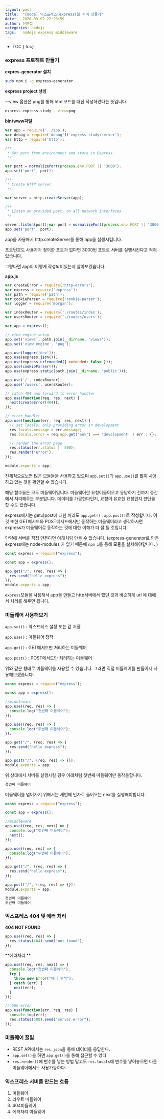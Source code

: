 ```yaml
---
layout: post
title:  "[node] 익스프레스(express)웹 서버 만들기"
date:   2020-03-02 22:28:59
author: 한만섭
categories: nodejs
tags:	nodejs express middleware
---
```


* TOC
{:toc}


### express 프로젝트 만들기 

**expres-generator  설치**

```bash
sudo npm i -g express-generator
```



**express project 생성**

--view 옵션은 pug를 통해 html코드를 대신 작성하겠다는 뜻입니다. 

```bash
express express-study --view=pug
```



**bin/www파일**

```js
var app = require('../app');
var debug = require('debug')('express-study:server');
var http = require('http');

/**
 * Get port from environment and store in Express.
 */

var port = normalizePort(process.env.PORT || '3000');
app.set('port', port);

/**
 * Create HTTP server.
 */

var server = http.createServer(app);

/**
 * Listen on provided port, on all network interfaces.
 */

server.listen(port);var port = normalizePort(process.env.PORT || '3000');
app.set('port', port);
```

app을 사용해서 http.createServer를 통해 app을 실행시킵니다. 

포트번호도 사용자가 정의한 포트가 없다면 3000번 포트로 서버를 실행시킨다고 적혀있습니다. 

그렇다면 app이 어떻게 작성되어있는지 알아보겠습니다. 

**app.js**

```js
var createError = require('http-errors');
var express = require('express');
var path = require('path');
var cookieParser = require('cookie-parser');
var logger = require('morgan');

var indexRouter = require('./routes/index');
var usersRouter = require('./routes/users');

var app = express();

// view engine setup
app.set('views', path.join(__dirname, 'views'));
app.set('view engine', 'pug');

app.use(logger('dev'));
app.use(express.json());
app.use(express.urlencoded({ extended: false }));
app.use(cookieParser());
app.use(express.static(path.join(__dirname, 'public')));

app.use('/', indexRouter);
app.use('/users', usersRouter);

// catch 404 and forward to error handler
app.use(function(req, res, next) {
  next(createError(404));
});

// error handler
app.use(function(err, req, res, next) {
  // set locals, only providing error in development
  res.locals.message = err.message;
  res.locals.error = req.app.get('env') === 'development' ? err : {};

  // render the error page
  res.status(err.status || 500);
  res.render('error');
});

module.exports = app;

```

 전체적으로보면 많은 모듈들을 사용하고 있으며 `app.set()`과 `app.use()`를 많이 사용하고 있는 것을 확인할 수 있습니다. 

해당 함수들은 모두 미들웨어입니다. 미들웨어란 요청이들어오고 응답하기 전까지 중간에서 처리해주는 부분입니다. 데이터를 가공한다던지, 요청이 유효한 요청인지 판단을 할 수도 있습니다. 

express에서는 get과post에 대한 처리도 `app.get()` , `app.post()`로 작성합니다. 이것 또한 GET메서드와 POST메서드에서만 동작하는 미들웨어라고 생각하시면 express가 미들웨어로 동작하는 것에 대한 이해가 더 잘 될 것입니다. 

만약에 서버를 직접 만든다면 아래처럼 만들 수 있습니다. (express-generator로 만든 express에는 node-modules 가 없기 때문에 `npm i`를 통해 모듈을 설치해야합니다. )

```js
const express = require("express");

const app = express();

app.get("/", (req, res) => {
  res.send("hello express");
});
module.exports = app;
```

`express`모듈을 사용해서 app을 만들고 http서버에서 했던 것과 비슷하게 url 에 대해서 처리를 해주면 됩니다. 



### 미들웨어 사용해보기 

`app.set()` : 익스프레스 설정 또는 값 저장 

`app.use()` : 미들웨어 장작 

`app.get()` : GET메서드만 처리하는 미들웨어 

`app.post()` :  POST메서드만 처리하는 미들웨어 

위와 같은 형태로 미들웨어를 사용할 수 있습니다. 그러면 직접 미들웨어를 만들어서 사용해보겠습니다. 

```js
const express = require("express");

const app = express();

//middleware
app.use((req, res) => {
  console.log("첫번째 미들웨어");
});

app.use((req, res) => {
  console.log("두번째 미들웨어");
});

app.get("/", (req, res) => {
  res.send("hello express");
});

app.post("/", (req, res) => {});
module.exports = app;

```

위 상태에서 서버를 실행시킬 경우 아래처럼 첫번째 미들웨어만 동작을합니다. 

```bash
첫번째 미들웨어
```

미들웨어를 넘어가기 위해서는 세번째 인자로 들어오는 next를 실행해야합니다. 

```js
const express = require("express");

const app = express();

//middleware
app.use((req, res, next) => {
  console.log("첫번째 미들웨어");
  next();
});

app.use((req, res) => {
  console.log("두번째 미들웨어");
});

app.get("/", (req, res) => {
  res.send("hello express");
});

app.post("/", (req, res) => {});
module.exports = app;

```

```bash
첫번째 미들웨어
두번째 미들웨어
```



### 익스프레스 404 및 에러 처리

**404 NOT FOUND**

```js
app.use((req, res) => {
  res.status(404).send("not found");
});
```

**에러처리 **

```js
app.use((req, res, next) => {
  console.log("첫번째 미들웨어");
  try {
    throw new Error("에러 투척");
  } catch (err) {
    next(err);
  }
});

// 500 error 
app.use(function(err, req, res) {
  console.log(err);
  res.status(500).send("server error");
});
```





### 미들웨어 꿀팁 

- REST API에서는 `res.json`을 통해 데이터를 응답한다.  
- `app.set()`을 하면 `app.get()`을 통해 접근할 수 있다. 
- `res.render()`에 변수를 넣는 방법 말고도 `res.locals`에 변수를 넣어놓으면 다른 미들웨어에서도 사용가능하다. 

### 익스프레스 서버를 만드는 흐름 

1. 미들웨어 
2. 라우트 마들웨어 
3. 404미들웨어 
4. 에러처리 미들웨어 